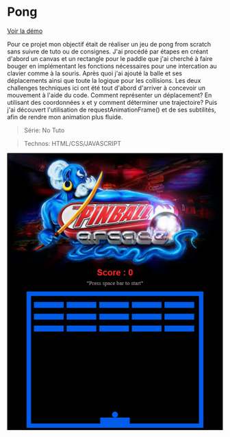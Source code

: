 # Pong

[Voir la démo](https://virginiebouvarel.github.io/pong/)

Pour ce projet mon objectif était de réaliser un jeu de pong from scratch sans suivre de tuto ou de consignes. 
J'ai procédé par étapes en créant d'abord un canvas et un rectangle pour le paddle que j'ai cherché à faire bouger en implémentant les fonctions nécessaires pour une intercation au clavier comme à la souris. Après quoi j'ai ajouté la balle et ses déplacements ainsi que toute la logique pour les collisions.
Les deux challenges techniques ici ont été tout d'abord d'arriver à concevoir un mouvement à l'aide du code. 
Comment représenter un déplacement? En utilisant des coordonnées x et y comment déterminer une trajectoire? 
Puis j'ai découvert l'utilisation de requestAnimationFrame() et de ses subtilités, afin de rendre mon animation plus fluide.

> Série: No Tuto

> Technos: HTML/CSS/JAVASCRIPT



![Design preview for this project ](./src/preview.png)